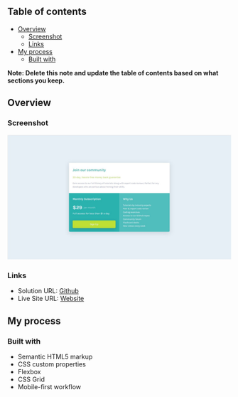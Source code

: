 
## Table of contents

- [Overview](#overview)
  - [Screenshot](#screenshot)
  - [Links](#links)
- [My process](#my-process)
  - [Built with](#built-with)


**Note: Delete this note and update the table of contents based on what sections you keep.**

## Overview

### Screenshot

![](./design/screenshot.JPG)

### Links

- Solution URL: [Github](https://your-solution-url.com)
- Live Site URL: [Website](https://matiasluduena23.github.io/single-price-grid.github.io/)

## My process

### Built with

- Semantic HTML5 markup
- CSS custom properties
- Flexbox
- CSS Grid
- Mobile-first workflow
